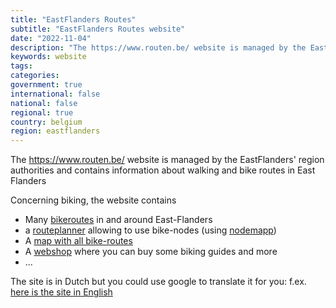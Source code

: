 ```yaml
---
title: "EastFlanders Routes"
subtitle: "EastFlanders Routes website"
date: "2022-11-04"
description: "The https://www.routen.be/ website is managed by the EastFlanders' region authorities"
keywords: website
tags:
categories: 
government: true
international: false
national: false
regional: true
country: belgium
region: eastflanders
---
```

The https://www.routen.be/ website is managed by the EastFlanders' region authorities and contains information about walking and bike routes in East Flanders

Concerning biking, the website contains
  - Many [bikeroutes](https://www.routen.be/fietsroutes) in and around East-Flanders
  - a [routeplanner](https://apps.nodemapp.com/nl/29/bike/routeplanner) allowing to use bike-nodes (using [nodemapp](https://www.nodemapp.com/nl))
  - A [map with all bike-routes](https://www.routen.be/map/full?filters=146)
  - A [webshop](https://www.routen.be/webshop) where you can buy some biking guides and more
  - ...
  
The site is in Dutch but you could use google to translate it for you: f.ex. [here is the site in English](https://www-routen-be.translate.goog/?_x_tr_sl=auto&_x_tr_tl=en&_x_tr_hl=en&_x_tr_pto=wapp)